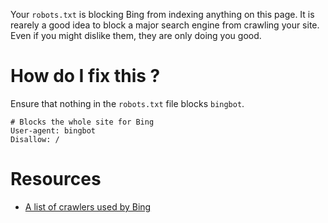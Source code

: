 Your `robots.txt` is blocking Bing from indexing anything on this page. It is rearely a good idea to block a major search engine from crawling your site. Even if you might dislike them, they are only doing you good. 

# How do I fix this ?

Ensure that nothing in the `robots.txt` file blocks `bingbot`.

```
# Blocks the whole site for Bing
User-agent: bingbot
Disallow: /
```

# Resources

* [A list of crawlers used by Bing](https://www.bing.com/webmaster/help/which-crawlers-does-bing-use-8c184ec0)